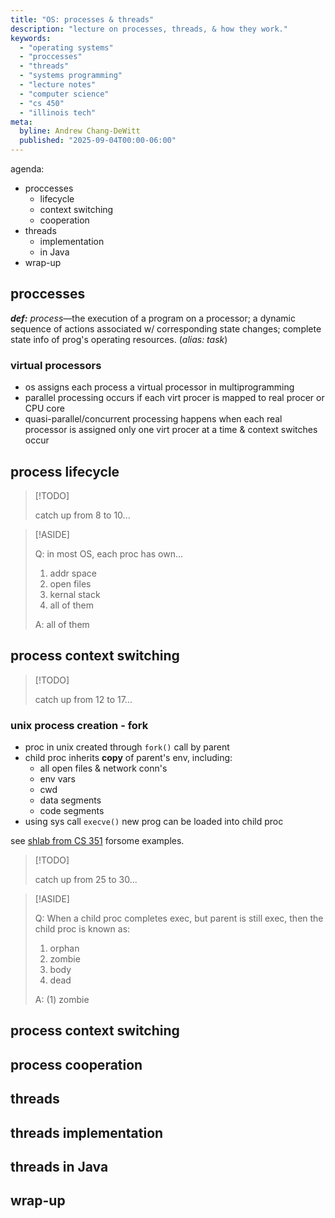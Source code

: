 ```yaml
---
title: "OS: processes & threads"
description: "lecture on processes, threads, & how they work."
keywords:
  - "operating systems"
  - "proccesses"
  - "threads"
  - "systems programming"
  - "lecture notes"
  - "computer science"
  - "cs 450"
  - "illinois tech"
meta:
  byline: Andrew Chang-DeWitt
  published: "2025-09-04T00:00-06:00"
---
```


agenda:

- proccesses
  - lifecycle
  - context switching
  - cooperation
- threads
  - implementation
  - in Java
- wrap-up

## proccesses

_**def:** process_&mdash;the execution of a program on a processor; a
dynamic sequence of actions associated w/ corresponding state changes;
complete state info of prog's operating resources. (_alias: task_)

### virtual processors

- os assigns each process a virtual processor in multiprogramming
- parallel processing occurs if each virt procer is mapped to real
  procer or CPU core
- quasi-parallel/concurrent processing happens when each real processor
  is assigned only one virt procer at a time & context switches occur

## process lifecycle

> [!TODO]
>
> catch up from 8 to 10...

> [!ASIDE]
>
> Q: in most OS, each proc has own...
>
> 1.  addr space
> 2.  open files
> 3.  kernal stack
> 4.  all of them
>
> A: all of them

## process context switching

> [!TODO]
>
> catch up from 12 to 17...

### unix process creation - fork

- proc in unix created through `fork()` call by parent
- child proc inherits **copy** of parent's env, including:
  - all open files & network conn's
  - env vars
  - cwd
  - data segments
  - code segments
- using sys call `execve()` new prog can be loaded into child proc

see [shlab from CS
351](https://github.com/andrew-chang-dewitt/cs_351-lab_04-shlab) forsome examples.

> [!TODO]
>
> catch up from 25 to 30...

> [!ASIDE]
>
> Q: When a child proc completes exec, but parent is still exec, then the child proc is known as:
>
> 1. orphan
> 2. zombie
> 3. body
> 4. dead
>
> A: (1) zombie


## process context switching

## process cooperation

## threads

## threads implementation

## threads in Java

## wrap-up
